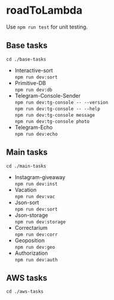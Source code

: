 # roadToLambda

Use `npm run test` for unit testing.

## Base tasks
`cd ./base-tasks`

* Interactive-sort \
 `npm run dev:sort`
 * Primitive-DB \
 `npm run dev:db`
 * Telegram-Console-Sender \
 `npm run dev:tg-console -- --version`\
 `npm run dev:tg-console -- --help`\
 `npm run dev:tg-console message`\
 `npm run dev:tg-console photo`
 * Telegram-Echo \
 `npm run dev:echo`
 

## Main tasks
`cd ./main-tasks`

* Instagram-giveaway \
 `npm run dev:inst`
* Vacation \
 `npm run dev:vac`
* Json-sort \
 `npm run dev:sort`
* Json-storage \
 `npm run dev:storage`
* Correctarium \
 `npm run dev:corr`
* Geoposition \
 `npm run dev:geo`
* Authorization \
 `npm run dev:auth`

## AWS tasks
`cd ./aws-tasks`
